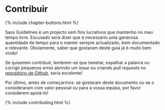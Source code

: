 
# Contribuir

{% include chapter-buttons.html %}

Sass Guidelines é um projecto sem fins lucrativos que mantenho no meu tempo livre. Escusado será dizer que é necessário uma generosa quantidade de tempo para o manter sempre actualizado, bem documentado e relevante. Obviamente, saber que gostaram deste guia já é muito bem vindo!

Se quiserem contribuir, lembrem-se que tweetar, espalhar a palavra ou corrigir pequenos erros abrindo um _issue_ ou criando _pull requests_ no [repositório de Github](https://github.com/HugoGiraudel/sass-guidelines), seria excelente!

Por último, antes de começarmos: se gostaram deste documento ou se o consideraram com valor pessoal ou para a vossa equipa, por favor considerem apoiá-lo!

{% include contributing.html %}
